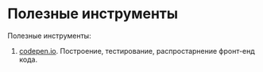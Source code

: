 # Полезные инструменты

Полезные инструменты:
1. [codepen.io](https://codepen.io). Построение, тестирование, распростарнение фронт-енд кода.
